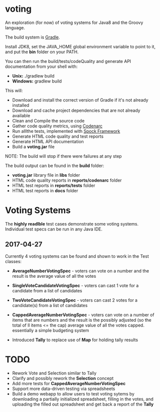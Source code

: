 # voting
An exploration (for now) of voting systems for Java8 and the Groovy language.


The build system is [Gradle](https://gradle.org/).

Install JDK8, set the JAVA_HOME global environment variable to point to it, and put the **bin** folder on your PATH.

You can then run the build/tests/codeQuality and generate API documentation from your shell with:
* **Unix:** ./gradlew build
* **Windows:** gradlew build

This will:
* Download and install the correct version of Gradle if it's not already installed
* Download and cache project dependencies that are not already available
* Clean and Compile the source code
* Gather code quality metrics, using [Codenarc](http://codenarc.sourceforge.net/)
* Run alllthe tests, implemented with [Spock Framework](http://spockframework.org/)
* Generate HTML code quality and test reports
* Generate HTML API documentation
* Build a **voting.jar** file

NOTE: The build will stop if there were failures at any step

The build output can be found in the **build** folder:
* **voting.jar** library file in **libs** folder
* HTML code quality reports in **reports/codenarc** folder
* HTML test reports in **reports/tests** folder
* HTML test reports in **docs** folder



# Voting Systems
The **highly readlble** test cases demonstrate some voting systems. Individual test specs can be run in any Java IDE.

## 2017-04-27 ##
Currently 4 voting systems can be found and shown to work in the Test classes:
* **AverageNumberVotingSpec** - voters can vote on a number and the result is the average value of all the votes
* **SingleVoteCandidateVotingSpec** - voters can cast 1 vote for a candidate from a list of candidates
* **TwoVoteCandidateVotingSpec** - voters can cast 2 votes for a candidate(s) from a list of candidates
* **CappedAverageNumberVotingSpec** - voters can vote on a number of items that are numbers and the result is the 
    possibly adjusted (so the total of ll items <= the cap) average value of all the votes capped. essentially a simple budgeting system  

* Introduced **Tally** to replace use of **Map** for holding tally results

# TODO
* Rework Vote and Selection similar to Tally
* Clarify and possibly rework the **Selection** concept
* Add more tests for **CappedAverageNumberVotingSpec**
* Support more data-driven testing via spreadsheets
* Build a demo webapp to allow users to test voting sytems by downloading a partially initialized spreadsheet, filling in the votes, and uploading the filled out spreadsheet and get back a report of the **Tally**



